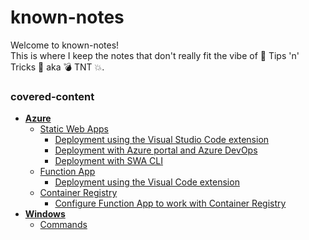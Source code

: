 # known-notes

Welcome to known-notes!\
This is where I keep the notes that don't really fit the vibe of 🍆 Tips 'n' Tricks 🎃 aka 💣 TNT 💥.

### covered-content

- [**Azure**](./Azure_Services/Azure_Services.md#azure-services)
    - [Static Web Apps](./Azure_Services/Azure_Services.md#static-web-apps)
        - [Deployment using the Visual Studio Code extension](./Azure_Services/Azure_Services.md#deploy-an-application-using-the-visual-studio-code-extension)
        - [Deployment with Azure portal and Azure DevOps](./Azure_Services/Azure_Services.md#deploy-an-application-with-azure-portal-and-azure-devops)
        - [Deployment with SWA CLI](./Azure_Services/Azure_Services.md#deploy-an-application-with-swa-cli)
    - [Function App](./Azure_Services/Azure_Services.md#function-app)
        - [Deployment using the Visual Code extension](./Azure_Services/Azure_Services.md#deploy-a-function-through-the-visual-studio-code-extension)
    - [Container Registry](./Azure_Services/Azure_Services.md#container-registry)
        - [Configure Function App to work with Container Registry](./Azure_Services/Azure_Services.md#configure-function-app-to-work-with-container-registry)
- [**Windows**](./Windows/Commands.md)
    - [Commands](./Windows/Commands.md#commands)
